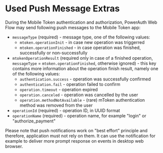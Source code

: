 # Used Push Message Extras

During the Mobile Token authentication and authorization, PowerAuth Web Flow may send following push messages to the Mobile Token app:

- `messageType` (required) - message type, one of the following values:
    - `mtoken.operationInit` - in case new operation was triggerred
    - `mtoken.operationFinished` - in case operation was finished, successfully or non-successfully
- `mtokenOperationResult` (required only in case of a finished operation, `messageType` = `mtoken.operationFinished`, otherwise ignored) - this key contains more information about the operation finish result, namely one of the following values:
    - `authentication.success` - operation was successfully confirmed
    - `authentication.fail` - operation failed to confirm
    - `operation.timeout` - operation expired
    - `operation.canceled` - operation was cancelled by the user
    - `operation.methodNotAvailable` - (rare) mToken authentication method was removed from the user
- `operationId` (required) - operation ID, in UUID format
- `operationName` (required) - operation name, for example "login" or "authorize_payment"

Please note that push notifications work on "best effort" principle and therefore, application must not rely on them. It can use the notification for example to deliver more prompt response on events in desktop web browser.

